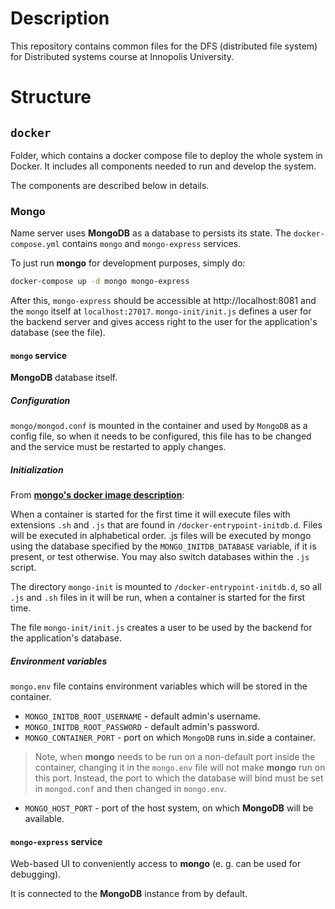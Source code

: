 # Description

This repository contains common files for the DFS (distributed file system) for Distributed systems course at Innopolis University.

# Structure

## `docker`

Folder, which contains a docker compose file to deploy the whole system in Docker. It includes all components needed to run and develop the system.

The components are described below in details.

### **Mongo**

Name server uses **MongoDB** as a database to persists its state. The `docker-compose.yml` contains `mongo` and `mongo-express` services.

To just run **mongo** for development purposes, simply do:

```bash
docker-compose up -d mongo mongo-express
```

After this, `mongo-express` should be accessible at http://localhost:8081 and the `mongo` itself at `localhost:27017`. `mongo-init/init.js` defines a user for the backend server and gives access right to the user for the application's database (see the file).

#### `mongo` service

**MongoDB** database itself.

##### Configuration

`mongo/mongod.conf` is mounted in the container and used by `MongoDB` as a config file, so when it needs to be configured, this file has to be changed and the service must be restarted to apply changes.

##### Initialization

From [**mongo's docker image description**](https://hub.docker.com/_/mongo):

When a container is started for the first time it will execute files with extensions `.sh` and `.js` that are found in `/docker-entrypoint-initdb.d`. Files will be executed in alphabetical order. .js files will be executed by mongo using the database specified by the `MONGO_INITDB_DATABASE` variable, if it is present, or test otherwise. You may also switch databases within the `.js` script.

The directory `mongo-init` is mounted to `/docker-entrypoint-initdb.d`, so all `.js` and `.sh` files in it will be run, when a container is started for the first time.

The file `mongo-init/init.js` creates a user to be used by the backend for the application's database.

##### Environment variables

`mongo.env` file contains environment variables which will be stored in the container.

- `MONGO_INITDB_ROOT_USERNAME` - default admin's username.
- `MONGO_INITDB_ROOT_PASSWORD` - default admin's password.
- `MONGO_CONTAINER_PORT` - port on which `MongoDB` runs in.side a container.
> Note, when **mongo** needs to be run on a non-default port inside the container, changing it in the `mongo.env` file will not make **mongo** run on this port. Instead, the port to which the database will bind must be set in `mongod.conf` and then changed in `mongo.env`.
- `MONGO_HOST_PORT` - port of the host system, on which **MongoDB** will be available.

#### `mongo-express` service

Web-based UI to conveniently access to **mongo** (e. g. can be used for debugging).

It is connected to the **MongoDB** instance from by default.
